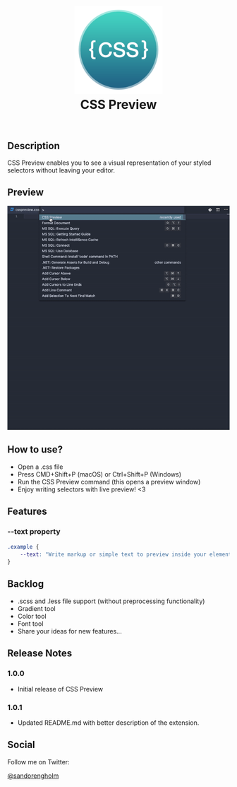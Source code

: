 <h1 align="center">
  <br>
    <img src="https://github.com/sandorengholm/csspreview/blob/master/images/icon.png?raw=true" alt="logo" width="200">
  <br>
  CSS Preview
  <br>
  <br>
</h1>

## Description
CSS Preview enables you to see a visual representation of your styled selectors without leaving your editor.

## Preview
![CSS Preview](https://github.com/sandorengholm/csspreview/blob/master/images/csspreview.gif?raw=true)

## How to use?
* Open a .css file
* Press CMD+Shift+P (macOS) or Ctrl+Shift+P (Windows)
* Run the CSS Preview command (this opens a preview window)
* Enjoy writing selectors with live preview! <3

## Features
### --text property
```css
.example {
    --text: "Write markup or simple text to preview inside your element";
}
```

## Backlog
* .scss and .less file support (without preprocessing functionality)
* Gradient tool
* Color tool
* Font tool
* Share your ideas for new features...

## Release Notes

### 1.0.0
* Initial release of CSS Preview

### 1.0.1
* Updated README.md with better description of the extension.

## Social
Follow me on Twitter:

[@sandorengholm](https://twitter.com/sandorengholm)